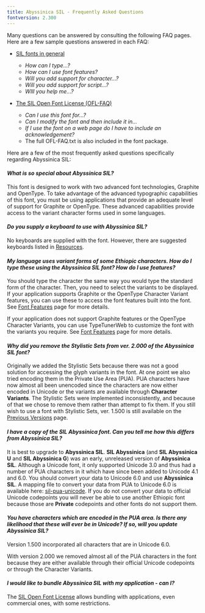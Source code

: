 ```yaml
---
title: Abyssinica SIL - Frequently Asked Questions
fontversion: 2.300
---
```


Many questions can be answered by consulting the following FAQ pages. Here are a few sample questions answered in each FAQ:

- [SIL fonts in general](https://software.sil.org/fonts/faq)
    - *How can I type...?*
    - *How can I use font features?*
    - *Will you add support for character...?*
    - *Will you add support for script...?*
    - *WIll you help me...?*

- [The SIL Open Font License (OFL-FAQ)](https://openfontlicense.org/ofl-faq/)
    - *Can I use this font for...?*
    - *Can I modify the font and then include it in...*
    - *If I use the font on a web page do I have to include an acknowledgement?*
    - The full OFL-FAQ.txt is also included in the font package.

Here are a few of the most frequently asked questions specifically regarding Abyssinica SIL:

#### *What is so special about Abyssinica SIL?*
This font is designed to work with two advanced font technologies, Graphite and OpenType. To take advantage of the advanced typographic capabilities of this font, you must be using applications that provide an adequate level of support for Graphite or OpenType. These advanced capabilities provide access to the variant character forms used in some languages.

#### *Do you supply a keyboard to use with Abyssinica SIL?*

No keyboards are supplied with the font. However, there are suggested keyboards listed in [Resources](resources.md).

#### *My language uses variant forms of some Ethiopic characters. How do I type these using the Abyssinica SIL font? How do I use features?*

You should type the character the same way you would type the standard form of the character. Then, you need to select the variants to be displayed. If your application supports Graphite or the OpenType Character Variant features, you can use these to access the font features built into the font. See [Font Features](features.md) page for more details.

If your application does not support Graphite features or the OpenType Character Variants, you can use TypeTunerWeb to customize the font with the variants you require. See [Font Features](features.md) page for more details. 

#### *Why did you remove the Stylistic Sets from ver. 2.000 of the Abyssinica SIL font?*

Originally we added the Stylistic Sets because there was not a good solution for accessing the glyph variants in the font. At one point we also tried encoding them in the Private Use Area (PUA). PUA characters have now almost all been unencoded since the characters are now either encoded in Unicode or the variants are available through **Character Variants**. The Stylistic Sets were implemented inconsistently, and because of that we chose to remove them rather than attempt to fix them. If you still wish to use a font with Stylistic Sets, ver. 1.500 is still available on the [Previous Versions](previous-versions.md) page.

#### *I have a copy of the **SIL Abyssinica** font. Can you tell me how this differs from **Abyssinica SIL**?*

It is best to upgrade to **Abyssinica SIL**. **SIL Abyssinica** (and **SIL Abyssinica U** and **SIL Abyssinica G**) was an early, unreleased version of **Abyssinica SIL**. Although a Unicode font, it only supported Unicode 3.0 and thus had a number of PUA characters in it which have since been added to Unicode 4.1 and 6.0. You should convert your data to Unicode 6.0 and use **Abyssinica SIL**. A mapping file to convert your data from PUA to Unicode 6.0 is available here: [sil-pua-unicode](https://github.com/silnrsi/wsresources/tree/master/scripts/Ethi/mappings/sil-pua-unicode). If you do not convert your data to official Unicode codepoints you will never be able to use another Ethiopic font because those are **Private** codepoints and other fonts do not support them.

#### *You have characters which are encoded in the PUA area. Is there any likelihood that these will ever be in Unicode? If so, will you update Abyssinica SIL?*

Version 1.500 incorporated all characters that are in Unicode 6.0. 

With version 2.000 we removed almost all of the PUA characters in the font because they are either available through their official Unicode codepoints or through the Character Variants.

#### *I would like to bundle Abyssinica SIL with my application - can I?*

The [SIL Open Font License](https://openfontlicense.org/) allows bundling with applications, even commercial ones, with some restrictions.


